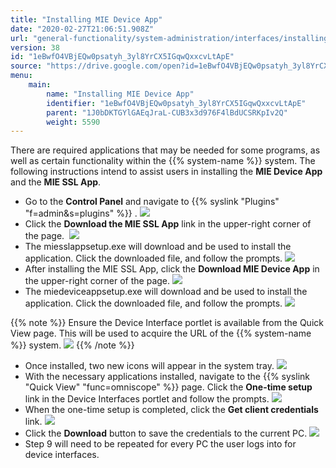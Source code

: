 ```yaml
---
title: "Installing MIE Device App"
date: "2020-02-27T21:06:51.908Z"
url: "general-functionality/system-administration/interfaces/installing-mie-device-app.html"
version: 38
id: "1eBwfO4VBjEQw0psatyh_3yl8YrCX5IGqwQxxcvLtApE"
source: "https://drive.google.com/open?id=1eBwfO4VBjEQw0psatyh_3yl8YrCX5IGqwQxxcvLtApE"
menu:
    main:
        name: "Installing MIE Device App"
        identifier: "1eBwfO4VBjEQw0psatyh_3yl8YrCX5IGqwQxxcvLtApE"
        parent: "1J0bDKTGYlGAEqJraL-CUB3x3d976F4lBdUCSRKpIv2Q"
        weight: 5590
---
```

There are required applications that may be needed for some programs, as well as certain functionality within the {{% system-name %}} system. The following instructions intend to assist users in installing the **MIE Device App** and the **MIE SSL App**. 





* Go to the <strong>Control Panel</strong> and navigate to {{% syslink "Plugins" "f=admin&s=plugins" %}} .  ![](installing-mie-device-app.images/image1.png)
* Click the <strong>Download the MIE SSL App</strong> link in the upper-right corner of the page.   ![](installing-mie-device-app.images/image2.png)   
* The miesslappsetup.exe will download and be used to install the application. Click the downloaded file, and follow the prompts.  ![](installing-mie-device-app.images/image3.png)
* After installing the MIE SSL App, click the <strong>Download MIE Device App</strong> in the upper-right corner of the page.  ![](installing-mie-device-app.images/image4.png)
* The miedeviceappsetup.exe will download and be used to install the application. Click the downloaded file, and follow the prompts.  ![](installing-mie-device-app.images/image5.png)    

{{% note %}} Ensure the Device Interface portlet is available from the Quick View page. This will be used to acquire the URL of the {{% system-name %}} system. ![](installing-mie-device-app.images/image6.png) {{% /note %}}

* Once installed, two new icons will appear in the system tray.  ![](installing-mie-device-app.images/image7.png)
* With the necessary applications installed, navigate to the {{% syslink "Quick View" "func=omniscope" %}} page. Click the <strong>One-time setup</strong> link in the Device Interfaces portlet and follow the prompts.  ![](installing-mie-device-app.images/image8.png)   
* When the one-time setup is completed, click the <strong>Get client credentials</strong> link.  ![](installing-mie-device-app.images/image9.png)   
* Click the <strong>Download</strong> button to save the credentials to the current PC.  ![](installing-mie-device-app.images/image10.png)   
* Step 9 will need to be repeated for every PC the user logs into for device interfaces.
